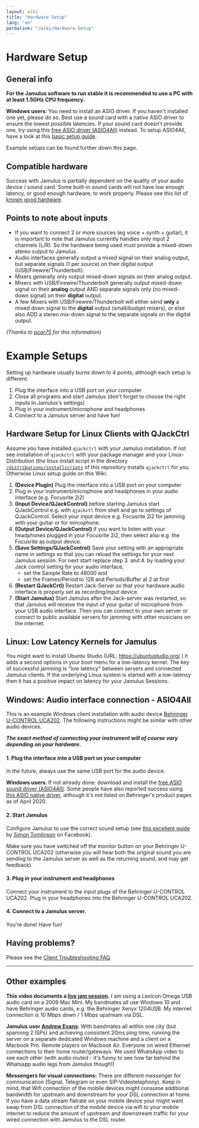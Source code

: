 ```yaml
---
layout: wiki
title: "Hardware Setup"
lang: "en"
permalink: "/wiki/Hardware-Setup"
---
```



# Hardware Setup

## General info

**For the Jamulus software to run stable it is recommended to use a PC with at least 1.5GHz CPU frequency.**

**Windows users**: You need to install an ASIO driver. If you haven't installed one yet, please do so. Best use a sound card with a native ASIO driver to ensure the lowest possible latencies. If your sound card doesn't provide one, try using this [free ASIO driver (ASIO4All)](http://www.asio4all.org) instead. To setup ASIO4All, have a look at this [basic setup guide](https://github.com/corrados/jamulus/wiki/Installation-for-Windows#setting-up-asio4all).

Example setups can be found further down this page.

## Compatible hardware

Success with Jamulus is partially dependent on the quality of your audio device / sound card. Some built-in sound cards will not have low enough latency, or good enough hardware, to work properly. Please see this list of [known good hardware](Sound-Devices).

## Points to note about inputs

- If you want to connect 2 or more sources (eg voice + synth + guitar), it is important to note that Jamulus currently handles only input 2 channels (L/R). So the hardware being used must provide a mixed-down stereo output to Jamulus.
- Audio interfaces generally output a mixed signal on their analog output, but separate signals (1 per source) on their digital output (USB/Firewire/Thunderbolt).
- Mixers generally only output mixed-down signals on their analog output.
- Mixers with USB/Firewire/Thunderbolt generally output mixed-down signal on their **analog** output AND separate signals only (no mixed-down signal) on their **digital** output.
- A few Mixers with USB/Firewire/Thunderbolt will either send **only** a mixed down signal to the **digital** output (small/budget mixers), or else also ADD a stereo mix-down signal to the separate signals on the digital output.

_(Thanks to [pcar75](https://github.com/pcar75) for this information)_

# Example Setups

Setting up hardware usually burns down to 4 points, although each setup is different.

1. Plug the interface into a USB port on your computer
2. Close all programs and start Jamulus (don't forget to choose the right inputs in Jamulus's settings)
3. Plug in your instrument/microphone and headphones
4. Connect to a Jamulus server and have fun!

## Hardware Setup for Linux Clients with QJackCtrl
Assume you have installed `qjackctrl` with your Jamulus installation. If not see installation of `qjackctrl` with your package manager and your Linux-Distribution (the linux install script in the directory [`/distributions/installscripts`](https://github.com/corrados/jamulus/tree/master/distributions/installscripts) of this repository installs `qjackctrl` for you. Otherwise Linux setup guide on this Wiki.
1. **(Device Plugin)** Plug the interface into a USB port on your computer
2. Plug in your instrument/microphone and headphones in your audio interface (e.g. Focusrite 2i2)
3. **(Input Device/QJackControl)** before starting Jamulus start QJackControl e.g. with `qjackctl` from shell and go to settings of QJackControl. Select your input device e.g. Focusrite 2i2 for jamming with your guitar or for mircophone.
4. **(Output Device/QJackControl)** if you want to listen with your headphones plugged in your Focusrite 2i2, then select also e.g. the Focusrite as output device. 
5. **(Save Settings/QJackControl)** Save your setting with an appropriate name in settings so that you can reload the settings for your next Jamulus session. For next start replace step 3. and 4. by loading your Jack control setting for your audio interface, 
   * set the Sample Rate to 48000 and 
   * set the Frames/Period to 128 and Periods/Buffer at 2 at first
6. **(Restart QJackCrtl)** Restart Jack-Server so that your hardware audio interface is properly set as recording/input device. 
7. **(Start Jamulus)** Start Jamulus after the Jack-server was restarted, so that Jamulus will receive the input of your guitar of microphone from your USB audio interface. Then you can connect to your own server or connect to public available servers for jamming with other musicians on the internet. 

## Linux: Low Latency Kernels for Jamulus
You might want to install Ubuntu Studio (URL: https://ubuntustudio.org/ ) it adds a second options in your boot menu for a low-latency kernel. The key of successful jamming is "low latency" between servers and connected Jamulus clients. If the underlying Linux system is started with a low-latency then it has a positive impact on latency for your Jamulus Sessions.

## Windows: Audio interface connection - ASIO4All
 
This is an example Windows client installation with audio device [Behringer U-CONTROL UCA202](https://www.amazon.com/Behringer-U-Phono-UFO202-Audiophile-Interface/dp/B002GHBYZ0).
The following instructions might be similar with other audio devices.

_**The exact method of connecting your instrument will of course vary depending on your hardware.**_

#### 1. Plug the interface into a USB port on your computer 

In the future, always use the same USB port for the audio device. 

**Windows users**: If not already done: download and install the [free ASIO sound driver (ASIO4All)](http://www.asio4all.org). Some people have also reported success using [this ASIO native driver](http://www.behringerdownload.de/_software/BEHRINGER_2902_X64_2.8.40.zip), although it's not listed on Behringer's product pages as of April 2020.


#### 2. Start Jamulus

Configure Jamulus to use the correct sound setup (see [this excellent guide](https://www.facebook.com/notes/jamulus-online-musicianssingers-jamming/idiots-guide-to-jamulus-app/510044532903831/) by [Simon Tomlinson](https://www.facebook.com/simon.james.tomlinson?eid=ARBQoY3KcZAtS3pGdLJuqvQTeRSOo4gHdQZT7nNzOt1oPMGgZ4_3GERe-rOyH5PxsSHVYYXjWwcqd71a) on Facebook). 

Make sure you have switched off the monitor button on your Behringer U-CONTROL UCA202 (otherwise you will hear both the original sound you are sending to the Jamulus server as well as the returning sound, and may get feedback).

#### 3. Plug in your instrument and headphones 

Connect your instrument to the input plugs of the Behringer U-CONTROL UCA202. Plug in your headphones into the Behringer U-CONTROL UCA202.

#### 4. Connect to a Jamulus server.

You're done! Have fun!

## Having problems?

Please see the [Client Troubleshooting FAQ](Client-Troubleshooting)

***


## Other examples

**This video documents a [live jam session](https://youtu.be/c8838jS2g3U).** I am using a Lexicon Omega USB audio card on a 2009 Mac Mini. My bandmates all use Windows 10 and have Behringer audio cards, e.g. the Behringer Xenyx 1204USB. My internet connection is 10 Mbps down / 1 Mbps upstream via DSL.

**Jamulus user [Andrew Evans](https://sourceforge.net/u/belvario/profile/)**: With bandmates all within one city (but spanning 2 ISPs) and achieving consistent 20ms ping time, running the server on a separate dedicated Windows machine and a client on a Macbook Pro. Remote players on Macbook Air. Everyone on wired Ethernet connections to their home router/gateways. We used WhatsApp video to see each other (with audio muted - it's funny to see how far behind the Whatsapp audio lags from Jamulus though!)

**Messengers for visual connections:** There are different messenger for communication (Signal, Telegram or even SIP-Videotelephony). Keep in mind, that Wifi connection of the mobile devices might consume additional bandwidth for upstream and downstream for your DSL connection at home. If you have a data stream flatrate on your mobile device your might want swap from DSL connection of the mobile device via wifi to your mobile internet to reduce the amount of upstream and downstream traffic for your wired connection with Jamulus to the DSL router.

